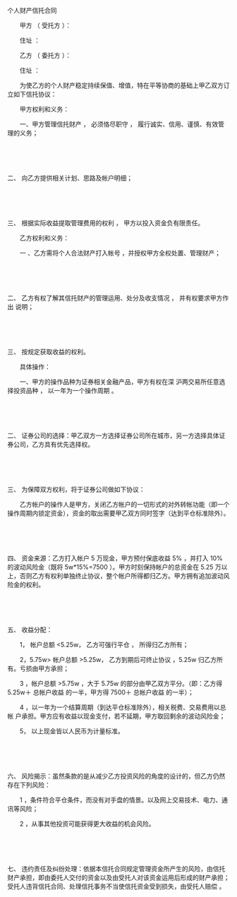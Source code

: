 



个人财产信托合同



 

　　甲方 （ 受托方 ）： 

　　住址 ：

　　乙方 （ 委托方 ）： 

　　住址 ：　　　　

　　为使乙方的个人财产稳定持续保值、增值，特在平等协商的基础上甲乙双方订立如下信托协议：　　　　

　　甲方权利和义务：

　　一、甲方管理信托财产 ， 必须恪尽职守 ， 履行诚实、信用、谨慎、有效管理的义务；

　　

　　

二、
向乙方提供相关计划、思路及帐户明细；

　　

　　

三、
根据实际收益提取管理费用的权利 ， 甲方以投入资金负有限责任。　　　　

　　乙方权利和义务：　　

　　一 、乙方需将个人合法财产打入帐号 ，并授权甲方全权处置、管理财产；

　　

　　

二、
乙方有权了解其信托财产的管理运用、处分及收支情况 ， 并有权要求甲方作出 说明；

　　

　　

三、
按规定获取收益的权利。　　　　

　　具体操作：

　　一、甲方的操作品种为证券相关金融产品，甲方有权在深 沪两交易所任意选择投资品种 ， 以一年为一个操作周期 。

　　

　　

二、
证券公司的选择：甲乙双方一方选择证券公司所在城市，另一方选择具体证券公司，乙方具有优先选择权。

　　

　　

三、
为保障双方权利，将于证券公司做如下协议：

　　乙方帐户的操作人是甲方，关闭乙方帐户的一切形式的对外转帐功能（即一个操作周期内锁定资金），资金的取出需要甲乙双方同时签字（达到平仓标准除外）。

　　

　　

四、
资金来源：乙方打入帐户 5 万现金，甲方预付保底收益 5% ，并打入 10% 的波动风险金（既将 5w*15%=7500 ）。甲方时刻保持帐户的总资金在 5.25 万以上，否则乙方有权利单独终止协议，整个帐户所得都归乙方。甲方拥有追加波动风险金的权利。

　　

　　

五、
收益分配：

　　1， 帐户总额 &lt;5.25w， 乙方可强行平仓 ， 所得归乙方所有；

　　2，5.75w&gt; 帐户总额 &gt;5.25w， 乙方到期后可终止协议 ，5.25w 归乙方所有。亏损由甲方承担；

　　3 ，帐户总额 &gt;5.75w ，大于 5.75w 的部分由甲乙双方平分。（即：乙方得 5.25w＋ 总帐户收益 的一半，甲方得 7500＋ 总帐户收益 的一半）；

　　4 ，以一年为一个结算周期（到达平仓标准除外），相关税费、交易费用以总帐 户承担。甲方应有收益以现金支付，若不延期，甲方取回剩余的波动风险金；

　　5， 以上现金皆以人民币为计量标准。

　　

　　

六、
风险揭示：虽然条款的是从减少乙方投资风险的角度的设计的，但乙方仍然存在下列风险：

　　1 ，条件符合平仓条件，而没有对手盘的情景。以及网上交易技术、电力、通讯等风险；

　　2 ，从事其他投资可能获得更大收益的机会风险。

　　

　　

七、
违约责任及纠纷处理：依据本信托合同规定管理资金所产生的风险，由信托财产承担，即由委托人交付的资金以及由受托人对该资金运用后形成的财产承担；受托人违背信托合同、处理信托事务不当使信托资金受到损失，由受托人赔偿 。